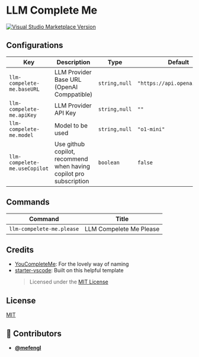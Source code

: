 <!-- DO NOT REMOVE - contributor_list:data:start:["mefengl"]:end -->
# LLM Complete Me

<a href="https://marketplace.visualstudio.com/items?itemName=mefengl.llm-compelete-me" target="__blank"><img src="https://img.shields.io/visual-studio-marketplace/v/mefengl.llm-compelete-me.svg?color=eee&amp;label=VS%20Code%20Marketplace&logo=visual-studio-code" alt="Visual Studio Marketplace Version" /></a>

## Configurations

<!-- configs -->
| Key                           | Description                                                        | Type          | Default                       |
| ----------------------------- | ------------------------------------------------------------------ | ------------- | ----------------------------- |
| `llm-compelete-me.baseURL`    | LLM Provider Base URL (OpenAI Comppatible)                         | `string,null` | `"https://api.openai.com/v1"` |
| `llm-compelete-me.apiKey`     | LLM Provider API Key                                               | `string,null` | `""`                          |
| `llm-compelete-me.model`      | Model to be used                                                   | `string,null` | `"o1-mini"`                   |
| `llm-compelete-me.useCopilot` | Use github copilot, recommend when having copilot pro subscription | `boolean`     | `false`                       |
<!-- configs -->

## Commands

<!-- commands -->
| Command                   | Title                   |
| ------------------------- | ----------------------- |
| `llm-compelete-me.please` | LLM Compelete Me Please |
<!-- commands -->

## Credits

- [YouCompleteMe](https://github.com/ycm-core/YouCompleteMe): For the lovely way of naming
- [starter-vscode](https://github.com/antfu/starter-vscode): Built on this helpful template
  > Licensed under the [MIT License](https://github.com/antfu/starter-vscode/blob/f97726ca995afa899da954fe74fc9ea5df618fd9/LICENSE.md)

## License

[MIT](./LICENSE)

<!-- prettier-ignore-start -->
<!-- DO NOT REMOVE - contributor_list:start -->
## 👥 Contributors

- **[@mefengl](https://github.com/mefengl)**

<!-- DO NOT REMOVE - contributor_list:end -->
<!-- prettier-ignore-end -->
